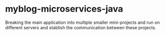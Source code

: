 # myblog-microservices-java
Breaking the main application into multiple smaller mini-projects and run on different servers and stablish the communication between these projects.

